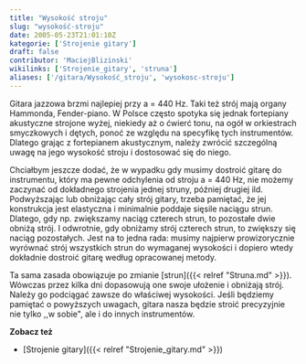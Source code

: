 ```yaml
---
title: "Wysokość stroju"
slug: "wysokość-stroju"
date: 2005-05-23T21:01:10Z
kategorie: ['Strojenie gitary']
draft: false
contributor: 'MaciejBlizinski'
wikilinks: ['Strojenie_gitary', 'struna']
aliases: ['/gitara/Wysokość_stroju', 'wysokosc-stroju']
---
```

Gitara jazzowa brzmi najlepiej przy a = 440 Hz. Taki też strój mają
organy Hammonda, Fender-piano. W Polsce często spotyka się jednak
fortepiany akustyczne strojone wyżej, niekiedy aż o ćwierć tonu, na ogół
w orkiestrach smyczkowych i dętych, ponoć ze względu na specyfikę tych
instrumentów. Dlatego grając z fortepianem akustycznym, należy zwrócić
szczególną uwagę na jego wysokość stroju i dostosować się do niego.

Chciałbym jeszcze dodać, że w wypadku gdy musimy dostroić gitarę do
instrumentu, który ma pewne odchylenia od stroju a = 440 Hz, nie możemy
zaczynać od dokładnego strojenia jednej struny, później drugiej ild.
Podwyższając lub obniżając cały strój gitary, trzeba pamiętać, że jej
konstrukcja jest elastyczna i minimalnie poddaje sięsile naciągu strun.
Dlatego, gdy np. zwiększamy naciąg czterech strun, to pozostałe dwie
obniżą strój. I odwrotnie, gdy obniżamy strój czterech strun, to
zwiększy się naciąg pozostałych. Jest na to jedna rada: musimy najpierw
prowizorycznie wyrównać strój wszystkich strun do wymaganej wysokości i
dopiero wtedy dokładnie dostroić gitarę według opracowanej metody.

Ta sama zasada obowiązuje po zmianie [strun]({{< relref "Struna.md" >}}). Wówczas
przez kilka dni dopasowują one swoje ułożenie i obniżają strój. Należy
go podciągać zawsze do właściwej wysokości. Jeśli będziemy pamiętać o
powyższych uwagach, gitara nasza będzie stroić precyzyjnie nie tylko ,,w
sobie", ale i do innych instrumentów.

**Zobacz też**

  - [Strojenie gitary]({{< relref "Strojenie_gitary.md" >}})

